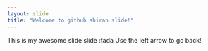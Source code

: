 ```yaml
---
layout: slide
title: "Welcome to github shiran slide!"
---
```

This is my awesome slide slide :tada
Use the left arrow to go back!
